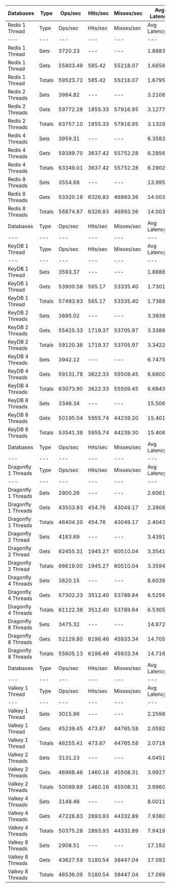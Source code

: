 | Databases | Type | Ops/sec | Hits/sec | Misses/sec | Avg Latency | p50 Latency | p99 Latency | p99.9 Latency | KB/sec |
| --- | --- | --- | --- | --- | --- | --- | --- | --- | --- |
| Redis 1 Thread | Type | Ops/sec | Hits/sec | Misses/sec | Avg Latency | p50 Latency | p99 Latency | p99.9 Latency | KB/sec |
| --- | --- | --- | --- | --- | --- | --- | --- | --- | --- |
Redis 1 Thread | Sets | 3720.23 | --- | --- | 1.88837 | 1.65500 | 5.85500 | 35.58300 | 1565.81 |
Redis 1 Thread | Gets | 55803.49 | 585.42 | 55218.07 | 1.66561 | 1.65500 | 3.16700 | 7.45500 | 2346.20 |
Redis 1 Thread | Totals | 59523.72 | 585.42 | 55218.07 | 1.67953 | 1.65500 | 3.19900 | 8.31900 | 3912.01 |
Redis 2 Threads | Sets | 3984.82 | --- | --- | 3.21088 | 3.00700 | 11.51900 | 15.93500 | 1677.18 |
Redis 2 Threads | Gets | 59772.28 | 1855.33 | 57916.95 | 3.12777 | 3.00700 | 7.00700 | 13.50300 | 2977.26 |
Redis 2 Threads | Totals | 63757.10 | 1855.33 | 57916.95 | 3.13296 | 3.00700 | 7.10300 | 13.88700 | 4654.43 |
Redis 4 Threads | Sets | 3959.31 | --- | --- | 6.35835 | 6.01500 | 14.78300 | 21.88700 | 1666.44 |
Redis 4 Threads | Gets | 59389.70 | 3637.42 | 55752.28 | 6.28567 | 5.98300 | 14.39900 | 22.27100 | 3636.19 |
Redis 4 Threads | Totals | 63349.01 | 3637.42 | 55752.28 | 6.29021 | 5.98300 | 14.46300 | 22.14300 | 5302.63 |
Redis 8 Threads | Sets | 3554.68 | --- | --- | 13.99587 | 13.18300 | 36.35100 | 65.27900 | 1496.14 |
Redis 8 Threads | Gets | 53320.19 | 6326.83 | 46993.36 | 14.00353 | 13.18300 | 36.86300 | 65.53500 | 4421.47 |
Redis 8 Threads | Totals | 56874.87 | 6326.83 | 46993.36 | 14.00305 | 13.18300 | 36.86300 | 65.53500 | 5917.61 |
| Databases | Type | Ops/sec | Hits/sec | Misses/sec | Avg Latency | p50 Latency | p99 Latency | p99.9 Latency | KB/sec |
| --- | --- | --- | --- | --- | --- | --- | --- | --- | --- |
| KeyDB 1 Thread | Type | Ops/sec | Hits/sec | Misses/sec | Avg Latency | p50 Latency | p99 Latency | p99.9 Latency | KB/sec |
| --- | --- | --- | --- | --- | --- | --- | --- | --- | --- |
KeyDB 1 Thread | Sets | 3593.37 | --- | --- | 1.86865 | 1.71900 | 4.89500 | 23.93500 | 1512.42 |
KeyDB 1 Thread | Gets | 53900.56 | 565.17 | 53335.40 | 1.73015 | 1.69500 | 3.66300 | 7.71100 | 2266.08 |
KeyDB 1 Thread | Totals | 57493.93 | 565.17 | 53335.40 | 1.73881 | 1.69500 | 3.69500 | 8.25500 | 3778.50 |
KeyDB 2 Threads | Sets | 3695.02 | --- | --- | 3.39388 | 3.19900 | 9.08700 | 14.27100 | 1555.20 |
KeyDB 2 Threads | Gets | 55425.33 | 1719.37 | 53705.97 | 3.33882 | 3.16700 | 8.51100 | 14.14300 | 2760.34 |
KeyDB 2 Threads | Totals | 59120.36 | 1719.37 | 53705.97 | 3.34226 | 3.16700 | 8.57500 | 14.14300 | 4315.55 |
KeyDB 4 Threads | Sets | 3942.12 | --- | --- | 6.74756 | 6.23900 | 17.66300 | 24.83100 | 1659.20 |
KeyDB 4 Threads | Gets | 59131.78 | 3622.33 | 55509.45 | 6.68008 | 6.23900 | 16.89500 | 24.70300 | 3620.67 |
KeyDB 4 Threads | Totals | 63073.90 | 3622.33 | 55509.45 | 6.68430 | 6.23900 | 16.89500 | 24.70300 | 5279.87 |
KeyDB 8 Threads | Sets | 3346.34 | --- | --- | 15.50641 | 14.46300 | 43.51900 | 74.23900 | 1408.45 |
KeyDB 8 Threads | Gets | 50195.04 | 5955.74 | 44239.30 | 15.40147 | 14.39900 | 42.75100 | 73.72700 | 4162.23 |
KeyDB 8 Threads | Totals | 53541.38 | 5955.74 | 44239.30 | 15.40803 | 14.39900 | 42.75100 | 73.72700 | 5570.67 |
| Databases | Type | Ops/sec | Hits/sec | Misses/sec | Avg Latency | p50 Latency | p99 Latency | p99.9 Latency | KB/sec |
| --- | --- | --- | --- | --- | --- | --- | --- | --- | --- |
| Dragonfly 1 Threads | Type | Ops/sec | Hits/sec | Misses/sec | Avg Latency | p50 Latency | p99 Latency | p99.9 Latency | KB/sec |
| --- | --- | --- | --- | --- | --- | --- | --- | --- | --- |
Dragonfly 1 Threads | Sets | 2900.26 | --- | --- | 2.60619 | 2.39900 | 7.00700 | 34.55900 | 1220.70 |
Dragonfly 1 Threads | Gets | 43503.93 | 454.76 | 43049.17 | 2.39089 | 2.39900 | 4.83100 | 8.95900 | 1828.46 |
Dragonfly 1 Threads | Totals | 46404.20 | 454.76 | 43049.17 | 2.40435 | 2.39900 | 4.86300 | 10.49500 | 3049.16 |
Dragonfly 2 Thread | Sets | 4163.69 | --- | --- | 3.43917 | 3.18300 | 10.49500 | 16.89500 | 1752.46 |
Dragonfly 2 Thread | Gets | 62455.31 | 1945.27 | 60510.04 | 3.35418 | 3.16700 | 7.77500 | 14.97500 | 3113.42 |
Dragonfly 2 Thread | Totals | 66619.00 | 1945.27 | 60510.04 | 3.35949 | 3.16700 | 7.83900 | 15.42300 | 4865.88 |
Dragonfly 4 Threads | Sets | 3820.15 | --- | --- | 6.60393 | 6.07900 | 17.79100 | 25.85500 | 1607.87 |
Dragonfly 4 Threads | Gets | 57302.23 | 3512.40 | 53789.84 | 6.52565 | 6.04700 | 17.02300 | 25.08700 | 3509.45 |
Dragonfly 4 Threads | Totals | 61122.38 | 3512.40 | 53789.84 | 6.53055 | 6.04700 | 17.02300 | 25.08700 | 5117.32 |
Dragonfly 8 Threads | Sets | 3475.32 | --- | --- | 14.87282 | 13.82300 | 41.98300 | 73.72700 | 1462.73 |
Dragonfly 8 Threads | Gets | 52129.80 | 6196.46 | 45933.34 | 14.70587 | 13.69500 | 41.21500 | 73.21500 | 4326.88 |
Dragonfly 8 Threads | Totals | 55605.13 | 6196.46 | 45933.34 | 14.71631 | 13.69500 | 41.47100 | 73.21500 | 5789.61 |
| Databases | Type | Ops/sec | Hits/sec | Misses/sec | Avg Latency | p50 Latency | p99 Latency | p99.9 Latency | KB/sec |
| --- | --- | --- | --- | --- | --- | --- | --- | --- | --- |
| Valkey 1 Thread | Type | Ops/sec | Hits/sec | Misses/sec | Avg Latency | p50 Latency | p99 Latency | p99.9 Latency | KB/sec |
| --- | --- | --- | --- | --- | --- | --- | --- | --- | --- |
Valkey 1 Thread | Sets | 3015.96 | --- | --- | 2.25983 | 1.95100 | 6.65500 | 32.38300 | 1269.39 |
Valkey 1 Thread | Gets | 45239.45 | 473.87 | 44765.58 | 2.05928 | 1.94300 | 4.25500 | 8.15900 | 1901.77 |
Valkey 1 Thread | Totals | 48255.41 | 473.87 | 44765.58 | 2.07182 | 1.94300 | 4.28700 | 9.02300 | 3171.16 |
Valkey 2 Threads | Sets | 3131.23 | --- | --- | 4.04515 | 3.80700 | 9.15100 | 14.07900 | 1317.91 |
Valkey 2 Threads | Gets | 46968.46 | 1460.16 | 45508.31 | 3.99275 | 3.77500 | 8.83100 | 14.07900 | 2340.35 |
Valkey 2 Threads | Totals | 50099.69 | 1460.16 | 45508.31 | 3.99602 | 3.77500 | 8.83100 | 14.07900 | 3658.26 |
Valkey 4 Threads | Sets | 3148.46 | --- | --- | 8.00119 | 7.35900 | 19.58300 | 29.31100 | 1325.16 |
Valkey 4 Threads | Gets | 47226.83 | 2893.93 | 44332.89 | 7.93802 | 7.35900 | 19.07100 | 28.67100 | 2892.06 |
Valkey 4 Threads | Totals | 50375.28 | 2893.93 | 44332.89 | 7.94196 | 7.35900 | 19.07100 | 28.79900 | 4217.21 |
Valkey 8 Threads | Sets | 2908.51 | --- | --- | 17.19227 | 15.87100 | 48.63900 | 77.31100 | 1224.17 |
Valkey 8 Threads | Gets | 43627.59 | 5180.54 | 38447.04 | 17.09297 | 15.87100 | 46.84700 | 76.28700 | 3619.17 |
Valkey 8 Threads | Totals | 46536.09 | 5180.54 | 38447.04 | 17.09918 | 15.87100 | 47.10300 | 76.79900 | 4843.34 |
